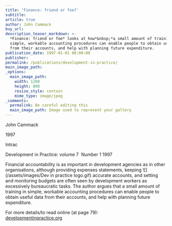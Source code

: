 ```yaml
---
title: 'Finance: friend or foe?'
subtitle:
article: true
author: John Cammack
buy_url:
description_teaser_markdown: >-
  *Finance: friend or foe* looks at how*&nbsp;*a small amount of training in
  simple, workable accounting procedures can enable people to obtain useful data
  from their accounts, and help with planning future expenditure.
publication_date: 1997-01-01 00:00:00
publisher:
permalink: /publications/development-in-practice/
main_image_path:
_options:
  main_image_path:
    width: 1200
    height: 800
    resize_style: contain
    mime_type: image/jpeg
_comments:
  permalink: Be careful editing this
  main_image_path: Image used to represent your gallery
---
```


John Cammack&nbsp;

1997

Intrac

Development in Practice: volume 7&nbsp; Number 1 1997

Financial accountability is as important in development agencies as in other organisations, although providing expenses statements, keeping ![](/assets/images/Dev in practice logo.gif) accurate accounts, and setting and monitoring budgets are often seen by development workers as excessively bureaucratic tasks. The author argues that a small amount of training in simple, workable accounting procedures can enable people to obtain useful data from their accounts, and help with planning future expenditure.

For more details/to read online (at page 79):<br>[developmentinpractice.org](http://www.tandfonline.com/doi/pdf/10.1080/09614529754774)

&nbsp;
